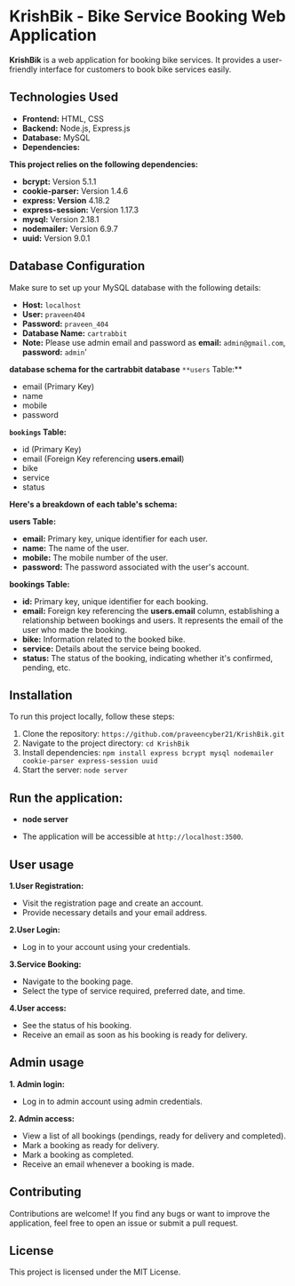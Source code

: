 # KrishBik - Bike Service Booking Web Application

  **KrishBik** is a web application for booking bike services. It provides a user-friendly interface for customers to book bike services easily.

## Technologies Used

- **Frontend:** HTML, CSS
- **Backend:** Node.js, Express.js
- **Database:** MySQL
- **Dependencies:** 
 
**This project relies on the following dependencies:**

* **bcrypt:** Version 5.1.1
* **cookie-parser:** Version 1.4.6
* **express: Version** 4.18.2
* **express-session:** Version 1.17.3
* **mysql:** Version 2.18.1
* **nodemailer:** Version 6.9.7
* **uuid:** Version 9.0.1

## Database Configuration

Make sure to set up your MySQL database with the following details:

- **Host:** `localhost`
- **User:** `praveen404`
- **Password:** `praveen_404`
- **Database Name:** `cartrabbit`
- **Note:** Please use admin email and password as **email:** `admin@gmail.com`, **password:** `admin`'
  
**database schema for the cartrabbit database**
`**users` Table:**
* email (Primary Key)
* name
* mobile
* password
   
**`bookings` Table:**
* id (Primary Key)
* email (Foreign Key referencing **users.email**)
* bike
* service
* status

**Here's a breakdown of each table's schema:**

**users Table:**
* **email:** Primary key, unique identifier for each user.
* **name:** The name of the user.
* **mobile:** The mobile number of the user.
* **password:** The password associated with the user's account.
  
**bookings Table:**
* **id:** Primary key, unique identifier for each booking.
* **email:** Foreign key referencing the **users.email** column, establishing a relationship between bookings and users. It represents the email of the user who made the booking.
* **bike:** Information related to the booked bike.
* **service:** Details about the service being booked.
* **status:** The status of the booking, indicating whether it's confirmed, pending, etc.

## Installation

To run this project locally, follow these steps:

1. Clone the repository: `https://github.com/praveencyber21/KrishBik.git`
2. Navigate to the project directory: `cd KrishBik`
3. Install dependencies: `npm install express bcrypt mysql nodemailer cookie-parser express-session uuid`
4. Start the server: `node server`

##  Run the application:

 - **node server**
* The application will be accessible at `http://localhost:3500`.

##  User usage
**1.User Registration:**

* Visit the registration page and create an account.
* Provide necessary details and your email address.
  
**2.User Login:**

* Log in to your account using your credentials.
  
**3.Service Booking:**
  
* Navigate to the booking page.
* Select the type of service required, preferred date, and time.

**4.User access:**

* See the status of his booking.
* Receive an email as soon as his booking is ready for delivery.
  
##  Admin usage
**1. Admin login:**

* Log in to admin account using admin credentials.

**2. Admin access:**

* View a list of all bookings (pendings, ready for delivery and completed).
* Mark a booking as ready for delivery.
* Mark a booking as completed.
* Receive an email whenever a booking is made.
  
## Contributing
  Contributions are welcome! If you find any bugs or want to improve the application, feel free to open an issue or submit a pull request.

## License
This project is licensed under the MIT License.
